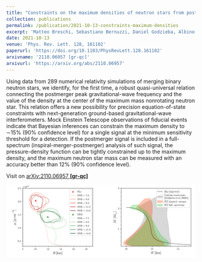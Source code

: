```yaml
---
title: "Constraints on the maximum densities of neutron stars from postmerger gravitational waves with third-generation observations"
collection: publications
permalink: /publication/2021-10-13-constraints-maximum-densities
excerpt: 'Matteo Breschi, Sebastiano Bernuzzi, Daniel Godzieba, Albino Perego, David Radice'
date: 2021-10-13
venue: 'Phys. Rev. Lett. 128, 161102'
paperurl: 'https://doi.org/10.1103/PhysRevLett.128.161102'
arxivname: '2110.06957 [gr-qc]'
arxivurl: 'https://arxiv.org/abs/2110.06957'
---
```


Using data from 289 numerical relativity simulations of merging binary neutron stars, we identify, for the first time, a robust quasi-universal relation connecting the postmerger peak gravitational-wave frequency and the value of the density at the center of the maximum mass nonrotating neutron star. This relation offers a new possibility for precision equation-of-state constraints with next-generation ground-based gravitational-wave interferometers. Mock Einstein Telescope observations of fiducial events indicate that Bayesian inferences can constrain the maximum density to ∼15% (90% confidence level) for a single signal at the minimum sensitivity threshold for a detection. If the postmerger signal is included in a full-spectrum (inspiral-merger-postmerger) analysis of such signal, the pressure-density function can be tightly constrained up to the maximum density, and the maximum neutron star mass can be measured with an accuracy better than 12% (90% confidence level).

Visit on [arXiv:2110.06957 **[gr-qc]**](https://arxiv.org/abs/2110.06957)

![Figure](/images/publications/2021-10-13-constraints-maximum-densities.png)
